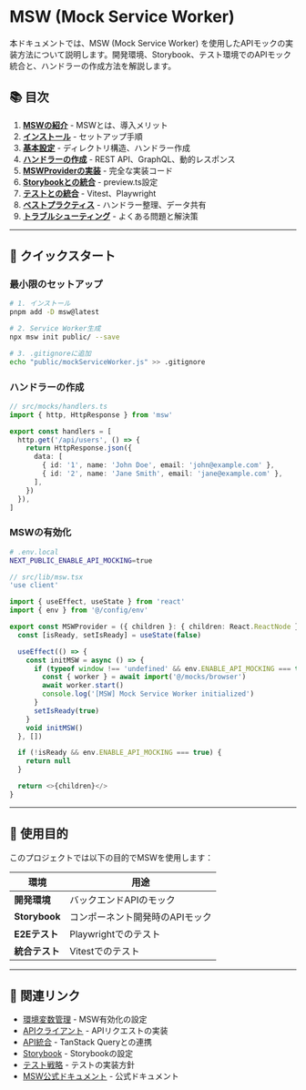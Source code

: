 # MSW (Mock Service Worker)

本ドキュメントでは、MSW (Mock Service Worker) を使用したAPIモックの実装方法について説明します。開発環境、Storybook、テスト環境でのAPIモック統合と、ハンドラーの作成方法を解説します。

## 📚 目次

1. **[MSWの紹介](./01-introduction.md)** - MSWとは、導入メリット
2. **[インストール](./02-installation.md)** - セットアップ手順
3. **[基本設定](./03-basic-configuration.md)** - ディレクトリ構造、ハンドラー作成
4. **[ハンドラーの作成](./04-creating-handlers.md)** - REST API、GraphQL、動的レスポンス
5. **[MSWProviderの実装](./05-msw-provider.md)** - 完全な実装コード
6. **[Storybookとの統合](./06-storybook-integration.md)** - preview.ts設定
7. **[テストとの統合](./07-testing-integration.md)** - Vitest、Playwright
8. **[ベストプラクティス](./08-best-practices.md)** - ハンドラー整理、データ共有
9. **[トラブルシューティング](./09-troubleshooting.md)** - よくある問題と解決策

---

## 🚀 クイックスタート

### 最小限のセットアップ

```bash
# 1. インストール
pnpm add -D msw@latest

# 2. Service Worker生成
npx msw init public/ --save

# 3. .gitignoreに追加
echo "public/mockServiceWorker.js" >> .gitignore
```

### ハンドラーの作成

```typescript
// src/mocks/handlers.ts
import { http, HttpResponse } from 'msw'

export const handlers = [
  http.get('/api/users', () => {
    return HttpResponse.json({
      data: [
        { id: '1', name: 'John Doe', email: 'john@example.com' },
        { id: '2', name: 'Jane Smith', email: 'jane@example.com' },
      ],
    })
  }),
]
```

### MSWの有効化

```bash
# .env.local
NEXT_PUBLIC_ENABLE_API_MOCKING=true
```

```typescript
// src/lib/msw.tsx
'use client'

import { useEffect, useState } from 'react'
import { env } from '@/config/env'

export const MSWProvider = ({ children }: { children: React.ReactNode }) => {
  const [isReady, setIsReady] = useState(false)

  useEffect(() => {
    const initMSW = async () => {
      if (typeof window !== 'undefined' && env.ENABLE_API_MOCKING === true) {
        const { worker } = await import('@/mocks/browser')
        await worker.start()
        console.log('[MSW] Mock Service Worker initialized')
      }
      setIsReady(true)
    }
    void initMSW()
  }, [])

  if (!isReady && env.ENABLE_API_MOCKING === true) {
    return null
  }

  return <>{children}</>
}
```

---

## 📖 使用目的

このプロジェクトでは以下の目的でMSWを使用します：

| 環境 | 用途 |
|------|------|
| **開発環境** | バックエンドAPIのモック |
| **Storybook** | コンポーネント開発時のAPIモック |
| **E2Eテスト** | Playwrightでのテスト |
| **統合テスト** | Vitestでのテスト |

---

## 🔗 関連リンク

- [環境変数管理](../03-core-concepts/05-environment-variables.md) - MSW有効化の設定
- [APIクライアント](../03-core-concepts/06-api-client.md) - APIリクエストの実装
- [API統合](../05-api-integration.md) - TanStack Queryとの連携
- [Storybook](../06-storybook.md) - Storybookの設定
- [テスト戦略](../05-testing/01-testing-strategy.md) - テストの実装方針
- [MSW公式ドキュメント](https://mswjs.io/) - 公式ドキュメント
